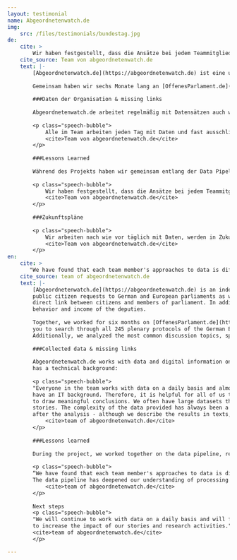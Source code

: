 ```yaml
---
layout: testimonial
name: Abgeordnetenwatch.de
img: 
    src: /files/testimonials/bundestag.jpg
de:
    cite: > 
        Wir haben festgestellt, dass die Ansätze bei jedem Teammitglied anders sind und wir noch nicht ausreichend zusammen- oder ähnlich arbeiten - der Fokus darauf hat uns geholfen, hier nach mehr Synergiemöglichkeiten bei der Arbeit mit Daten zu suchen. Im Team hat sich im ‘Erleben’ der Daten-Pipeline ein tieferes Verständnis für die Gewinnung von Daten verfestigt.
    cite_source: Team von abgeordnetenwatch.de
    text: |-
        [Abgeordnetenwatch.de](https://abgeordnetenwatch.de) ist eine unabhängige und überparteiliche Internetplattform, die öffentliche Bürgeranfragen an Abgeordnete auf Bundes- und Europaebene sowie in den Landesparlamenten ermöglicht und somit einen direkten Draht zwischen Bürger/innen und Abgeordneten bzw. Kandidierenden herstellt. Zusätzlich wird das Abstimmungsverhalten und die Nebeneinkünfte der Abgeordneten dokumentiert.
        
        Gemeinsam haben wir sechs Monate lang an [OffenesParlament.de](https://offenesparlament.de) gearbeitet, wo wir alle 245 Plenarprotokolle des Bundestags aus der 18. Legislaturperiode (2013-2017) durchsuchbar gemacht und Analysen zu den häufigsten Themen, Sprecher/innen und Hintergrundinformationen aufbereitet haben.
        
        ###Daten der Organisation & missing links 
        
        Abgeordnetenwatch.de arbeitet regelmäßig mit Datensätzen auch wenn nicht jedes Teammitglied einen technischen Hintergrund hat: 
        
        <p class="speech-bubble">
            Alle im Team arbeiten jeden Tag mit Daten und fast ausschließlich im Internet - nur wenige haben aber einen IT-Hintergrund. Daher ist es für uns alle hilfreich zu lernen, effizient mit Daten umgehen, mit ihnen arbeiten und alles aus ihnen herausholen zu können. Oft haben wir große Datensätze, die wir strukturieren müssen, um mit ihnen Geschichten erzählen zu können. Die Komplexität der bereitgestellten Daten ist seit jeher eine Herausforderung für abgeordnetenwatch.de. Wir stoppen oft nach der Analyse - wir beschreiben die Ergebnisse zwar in Texten, haben aber noch nicht wirklich gute Visualisierungstools.
            <cite>Team von abgeordnetenwatch.de</cite>
        </p>
        
        ###Lessons Learned
        
        Während des Projekts haben wir gemeinsam entlang der Data Pipeline gearbeitet, Daten recherchiert, analysiert und visualisiert:
        
        <p class="speech-bubble">
            Wir haben festgestellt, dass die Ansätze bei jedem Teammitglied anders sind und wir noch nicht ausreichend zusammen- oder ähnlich arbeiten - der Fokus darauf hat uns geholfen, hier nach mehr Synergiemöglichkeiten bei der Arbeit mit Daten zu suchen. Im Team hat sich im ‘Erleben’ der Daten-Pipeline ein tieferes Verständnis für die Gewinnung von Daten verfestigt.
            <cite>Team von abgeordnetenwatch.de</cite>
        </p>
        
        ###Zukunftspläne
        
        <p class="speech-bubble">
            Wir arbeiten nach wie vor täglich mit Daten, werden in Zukunft verstärkt versuchen, die Daten zu visualisieren und bis zum “Ende” zu nutzen, um keine Ressourcen zu verschenken und die Wirkung der Geschichten und Recherchen zu erhöhen.
            <cite>Team von abgeordnetenwatch.de</cite>
        </p>
en:
    cite: > 
       "We have found that each team member's approaches to data is different and that we have to work closer together. The data pipeline has deepened our understanding of processing data and is a useful tool on our journey."
    cite_source: team of abgeordnetenwatch.de
    text: |-
        [Abgeordnetenwatch.de](https://abgeordnetenwatch.de) is an independent and non-profit online platform, which allows 
        public citizen requests to German and European parliaments as well as to regional parliaments, thus providing a 
        direct link between citizens and members of parliament. In addition, abgeordnetenwatch.de documents the voting 
        behavior and income of the deputies. 
        
        Together, we worked for six months on [OffenesParlament.de](https://offenesparlament.de), a platform that allows 
        you to search through all 245 plenary protocols of the German Bundestag from the 18th legislative period (2013-2017). 
        Additionally, we analyzed the most common discussion topics, speakers and their background.
        
        ###Collected data & missing links
        
        Abgeordnetenwatch.de works with data and digital information on a regular basis, although  not every team member 
        has a technical background:
        
        <p class="speech-bubble">
        "Everyone in the team works with data on a daily basis and almost exclusively on the internet - but only a few 
        have an IT background. Therefore, it is helpful for all of us to learn how to process data efficiently, and how 
        to draw meaningful conclusions. We often have large datasets that we need to restructure to tell compelling 
        stories. The complexity of the data provided has always been a challenge for abgeordnetenwatch.de. We often stop 
        after the analysis - although we describe the results in texts, we still lack good visualization tools."
            <cite>team of abgeordnetenwatch.de</cite>
        </p>
        
        ###Lessons learned
        
        During the project, we worked together on the data pipeline, researching, analyzing and visualizing data:
        
        <p class="speech-bubble">
        “We have found that each team member's approaches to data is different and that we have to work closer together. 
        The data pipeline has deepened our understanding of processing data and is a useful tool on our journey."
            <cite>team of abgeordnetenwatch.de</cite>
        </p>
        
        Next steps
        <p class="speech-bubble">
        "We will continue to work with data on a daily basis and will further explore the field of data visualisations 
        to increase the impact of our stories and research activities."
        <cite>team of abgeordnetenwatch.de</cite>
        </p>

---
```

